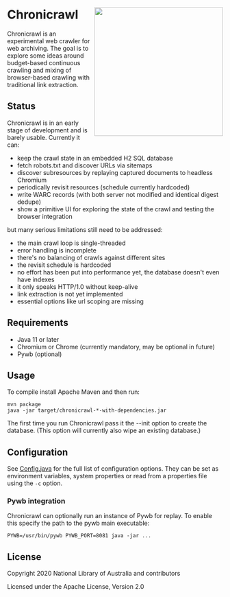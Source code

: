 # Chronicrawl [<img src="https://upload.wikimedia.org/wikipedia/commons/thumb/6/67/Pocketwatch_cutaway_drawing.jpg/640px-Pocketwatch_cutaway_drawing.jpg" align="right" width="300px">](https://en.wikipedia.org/wiki/File:Pocketwatch_cutaway_drawing.jpg)

Chronicrawl is an experimental web crawler for web archiving. The goal is to explore some ideas around budget-based
continuous crawling and mixing of browser-based crawling with traditional link extraction.

## Status

Chronicrawl is in an early stage of development and is barely usable. Currently it can:

* keep the crawl state in an embedded H2 SQL database
* fetch robots.txt and discover URLs via sitemaps
* discover subresources by replaying captured documents to headless Chromium
* periodically revisit resources (schedule currently hardcoded)
* write WARC records (with both server not modified and identical digest dedupe)
* show a primitive UI for exploring the state of the crawl and testing the browser integration

but many serious limitations still need to be addressed:

* the main crawl loop is single-threaded
* error handling is incomplete
* there's no balancing of crawls against different sites
* the revisit schedule is hardcoded
* no effort has been put into performance yet, the database doesn't even have indexes
* it only speaks HTTP/1.0 without keep-alive
* link extraction is not yet implemented
* essential options like url scoping are missing

## Requirements

* Java 11 or later
* Chromium or Chrome (currently mandatory, may be optional in future)
* Pywb (optional)

## Usage

To compile install Apache Maven and then run:

    mvn package
    java -jar target/chronicrawl-*-with-dependencies.jar
    
The first time you run Chronicrawl pass it the --init option to create the database. (This option will currently 
also wipe an existing database.)

## Configuration

See [Config.java](src/org/netpreserve/chronicrawl/Config.java) for the full list of configuration options. They can be
set as environment variables, system properties or read from a properties file using the `-c` option.

### Pywb integration

Chronicrawl can optionally run an instance of Pywb for replay. To enable this specify the path to the pywb main
executable:

    PYWB=/usr/bin/pywb PYWB_PORT=8081 java -jar ... 

## License

Copyright 2020 National Library of Australia and contributors

Licensed under the Apache License, Version 2.0